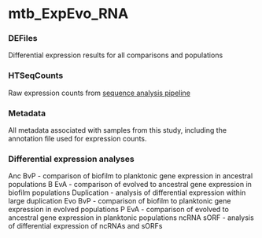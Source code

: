# mtb_ExpEvo_RNA

### DEFiles
Differential expression results for all comparisons and populations

### HTSeqCounts
Raw expression counts from [sequence analysis pipeline](https://github.com/myoungblom/RNAseq)

### Metadata
All metadata associated with samples from this study, including the annotation file used for expression counts.

### Differential expression analyses
Anc BvP - comparison of biofilm to planktonic gene expression in ancestral populations
B EvA - comparison of evolved to ancestral gene expression in biofilm populations
Duplication - analysis of differential expression within large duplication
Evo BvP - comparison of biofilm to planktonic gene expression in evolved populations
P EvA - comparison of evolved to ancestral gene expression in planktonic populations
ncRNA sORF - analysis of differential expression of ncRNAs and sORFs
